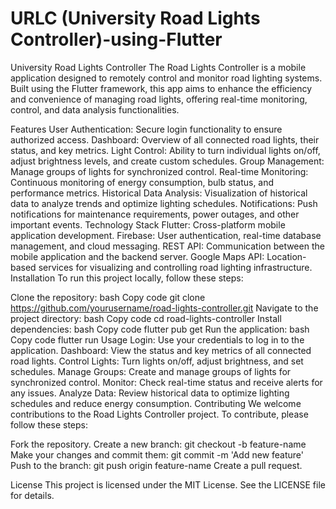 # URLC (University Road Lights Controller)-using-Flutter
University Road Lights Controller
The Road Lights Controller is a mobile application designed to remotely control and monitor road lighting systems. Built using the Flutter framework, this app aims to enhance the efficiency and convenience of managing road lights, offering real-time monitoring, control, and data analysis functionalities.

Features
User Authentication: Secure login functionality to ensure authorized access.
Dashboard: Overview of all connected road lights, their status, and key metrics.
Light Control: Ability to turn individual lights on/off, adjust brightness levels, and create custom schedules.
Group Management: Manage groups of lights for synchronized control.
Real-time Monitoring: Continuous monitoring of energy consumption, bulb status, and performance metrics.
Historical Data Analysis: Visualization of historical data to analyze trends and optimize lighting schedules.
Notifications: Push notifications for maintenance requirements, power outages, and other important events.
Technology Stack
Flutter: Cross-platform mobile application development.
Firebase: User authentication, real-time database management, and cloud messaging.
REST API: Communication between the mobile application and the backend server.
Google Maps API: Location-based services for visualizing and controlling road lighting infrastructure.
Installation
To run this project locally, follow these steps:

Clone the repository:
bash
Copy code
git clone https://github.com/yourusername/road-lights-controller.git
Navigate to the project directory:
bash
Copy code
cd road-lights-controller
Install dependencies:
bash
Copy code
flutter pub get
Run the application:
bash
Copy code
flutter run
Usage
Login: Use your credentials to log in to the application.
Dashboard: View the status and key metrics of all connected road lights.
Control Lights: Turn lights on/off, adjust brightness, and set schedules.
Manage Groups: Create and manage groups of lights for synchronized control.
Monitor: Check real-time status and receive alerts for any issues.
Analyze Data: Review historical data to optimize lighting schedules and reduce energy consumption.
Contributing
We welcome contributions to the Road Lights Controller project. To contribute, please follow these steps:

Fork the repository.
Create a new branch: git checkout -b feature-name
Make your changes and commit them: git commit -m 'Add new feature'
Push to the branch: git push origin feature-name
Create a pull request.

License
This project is licensed under the MIT License. See the LICENSE file for details.
